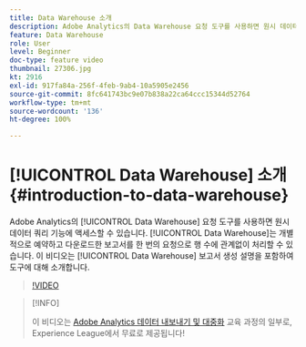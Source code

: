 ```yaml
---
title: Data Warehouse 소개
description: Adobe Analytics의 Data Warehouse 요청 도구를 사용하면 원시 데이터 쿼리 기능에 액세스할 수 있습니다. Data Warehouse는 개별적으로 예약하고 다운로드한 보고서를 한 번의 요청으로 행 수에 관계없이 처리할 수 있습니다. 이 비디오는 Data Warehouse 보고서 생성 설명을 포함하여 도구에 대해 소개합니다.
feature: Data Warehouse
role: User
level: Beginner
doc-type: feature video
thumbnail: 27306.jpg
kt: 2916
exl-id: 917fa84a-256f-4feb-9ab4-10a5905e2456
source-git-commit: 8fc641743bc9e07b838a22ca64ccc15344d52764
workflow-type: tm+mt
source-wordcount: '136'
ht-degree: 100%

---
```


# [!UICONTROL Data Warehouse] 소개 {#introduction-to-data-warehouse}

Adobe Analytics의 [!UICONTROL Data Warehouse] 요청 도구를 사용하면 원시 데이터 쿼리 기능에 액세스할 수 있습니다. [!UICONTROL Data Warehouse]는 개별적으로 예약하고 다운로드한 보고서를 한 번의 요청으로 행 수에 관계없이 처리할 수 있습니다. 이 비디오는 [!UICONTROL Data Warehouse] 보고서 생성 설명을 포함하여 도구에 대해 소개합니다.

>[!VIDEO](https://video.tv.adobe.com/v/27306/?quality=12&learn=on)

>[!INFO]
>
> 이 비디오는 [Adobe Analytics 데이터 내보내기 및 대중화](https://experienceleague.adobe.com/?recommended=Analytics-A-1-2022.1.democratizing) 교육 과정의 일부로, Experience League에서 무료로 제공됩니다!